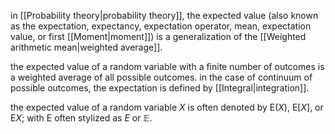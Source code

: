 in [[Probability theory|probability theory]], the expected value (also known as the expectation, expectancy, expectation operator, mean, expectation value, or first [[Moment|moment]]) is a generalization of the [[Weighted arithmetic mean|weighted average]].

the expected value of a random variable with a finite number of outcomes is a weighted average of all possible outcomes. in the case of continuum of possible outcomes, the expectation is defined by [[Integral|integration]]. 

the expected value of a random variable $X$ is often denoted by E($X$), E$[X]$, or E$X$; with E often stylized as $E$ or $\mathbb{E}$. 
